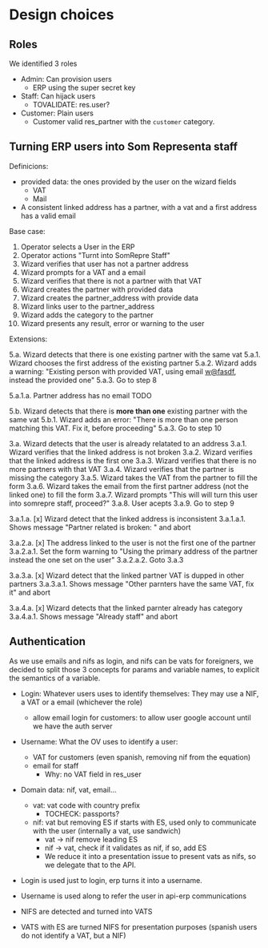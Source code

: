 # Design choices

## Roles

We identified 3 roles

- Admin: Can provision users
    - ERP using the super secret key
- Staff: Can hijack users
    - TOVALIDATE: res.user?
- Customer: Plain users
    - Customer valid res_partner with the `customer` category.

## Turning ERP users into Som Representa staff

Definicions:
- provided data: the ones provided by the user on the wizard fields
    - VAT
    - Mail
- A consistent linked address has a partner, with a vat and a first address has a valid email

Base case:

1. Operator selects a User in the ERP
2. Operator actions "Turnt into SomRepre Staff"
3. Wizard verifies that user has not a partner address
4. Wizard prompts for a VAT and a email
5. Wizard verifies that there is not a partner with that VAT
6. Wizard creates the partner with provided data
7. Wizard creates the partner_address with provide data
8. Wizard links user to the partner_address
9. Wizard adds the category to the partner
10. Wizard presents any result, error or warning to the user

Extensions:

5.a. Wizard detects that there is one existing partner with the same vat
5.a.1. Wizard chooses the first address of the existing partner
5.a.2. Wizard adds a warning: "Existing person with provided VAT, using email <w@fasdf>, instead the provided one"
5.a.3. Go to step 8

5.a.1.a. Partner address has no email
TODO

5.b. Wizard detects that there is **more than one** existing partner with the same vat
5.b.1. Wizard adds an error: "There is more than one person matching this VAT. Fix it, before proceeding"
5.a.3. Go to step 10

3.a. Wizard detects that the user is already relatated to an address
3.a.1. Wizard verifies that the linked address is not broken
3.a.2. Wizard verifies that the linked address is the first one
3.a.3. Wizard verifies that there is no more partners with that VAT
3.a.4. Wizard verifies that the partner is missing the category
3.a.5. Wizard takes the VAT from the partner to fill the form
3.a.6. Wizard takes the email from the first partner address (not the linked one) to fill the form
3.a.7. Wizard prompts "This will will turn this user into somrepre staff, proceed?"
3.a.8. User acepts
3.a.9. Go to step 9

3.a.1.a. [x] Wizard detect that the linked address is inconsistent
3.a.1.a.1. Shows message "Partner related is broken: <reason>" and abort

3.a.2.a. [x] The address linked to the user is not the first one of the partner
3.a.2.a.1. Set the form warning to "Using the primary address of the partner instead the one set on the user"
3.a.2.a.2. Goto 3.a.3

3.a.3.a. [x] Wizard detect that the linked partner VAT is dupped in other partners
3.a.3.a.1. Shows message "Other parnters have the same VAT, fix it" and abort

3.a.4.a. [x] Wizard detects that the linked parnter already has category
3.a.4.a.1. Shows message "Already staff" and abort

## Authentication

As we use emails and nifs as login, and nifs can be vats for foreigners,
we decided to split those 3 concepts for params and variable names,
to explicit the semantics of a variable.

- Login: Whatever users uses to identify themselves: They may use a NIF, a VAT or a email (whichever the role)
    - allow email login for customers: to allow user google account until we have the auth server
- Username: What the OV uses to identify a user:
    - VAT for customers (even spanish, removing nif from the equation)
    - email for staff
        - Why: no VAT field in res_user
- Domain data: nif, vat, email...
    - vat: vat code with country prefix
        - TOCHECK: passports?
    - nif: vat but removing ES if starts with ES, used only to communicate with the user (internally a vat, use sandwich)
        - vat -> nif remove leading ES
        - nif -> vat, check if it validates as nif, if so, add ES
        - We reduce it into a presentation issue to present vats as nifs, so we delegate that to the API.

- Login is used just to login, erp turns it into a username.
- Username is used along to refer the user in api-erp communications
- NIFS are detected and turned into VATS
- VATS with ES are turned NIFS for presentation purposes (spanish users do not identify a VAT, but a NIF)
